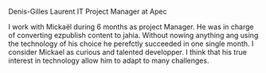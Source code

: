 
Denis-Gilles Laurent
IT Project Manager at Apec

I work with Mickaël during 6 months as project Manager.
He was in charge of converting ezpublish content to jahia.
Without nowing anything ang using the technology of his choice he perefctly succeeded in one single month.
I consider Mickael as curious and talented developper.
I think that his true interest in technology allow him to adapt to many challenges.


